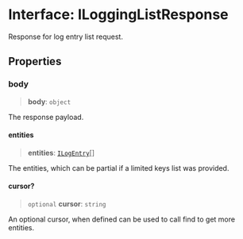 # Interface: ILoggingListResponse

Response for log entry list request.

## Properties

### body

> **body**: `object`

The response payload.

#### entities

> **entities**: [`ILogEntry`](ILogEntry.md)[]

The entities, which can be partial if a limited keys list was provided.

#### cursor?

> `optional` **cursor**: `string`

An optional cursor, when defined can be used to call find to get more entities.
